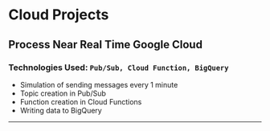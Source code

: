 # Cloud Projects

## Process Near Real Time Google Cloud
### Technologies Used: ```Pub/Sub, Cloud Function, BigQuery```
- Simulation of sending messages every 1 minute
- Topic creation in Pub/Sub
- Function creation in Cloud Functions
- Writing data to BigQuery

-----------------------------------------------------------------------------------------------


